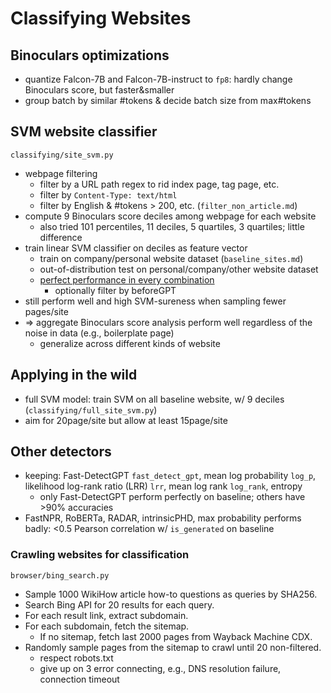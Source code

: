 # Classifying Websites

## Binoculars optimizations

- quantize Falcon-7B and Falcon-7B-instruct to `fp8`:
    hardly change Binoculars score, but faster&smaller
- group batch by similar #tokens & decide batch size from max#tokens

## SVM website classifier

`classifying/site_svm.py`

- webpage filtering
    - filter by a URL path regex to rid index page, tag page, etc.
    - filter by `Content-Type: text/html`
    - filter by English & \#tokens \> 200, etc. (`filter_non_article.md`)
- compute 9 Binoculars score deciles among webpage for each website
    - also tried 101 percentiles, 11 deciles, 5 quartiles, 3 quartiles;
        little difference
- train linear SVM classifier on deciles as feature vector
    - train on company/personal website dataset (`baseline_sites.md`)
    - out-of-distribution test on personal/company/other website dataset
    - [perfect performance in every
        combination](https://github.com/SichangHe/DeGenTWeb/issues/18#issuecomment-2810937177)
        - optionally filter by beforeGPT
- still perform well and high SVM-sureness when sampling fewer pages/site
- ⇒ aggregate Binoculars score analysis perform well regardless of
    the noise in data (e.g., boilerplate page)
    - generalize across different kinds of website

## Applying in the wild

- full SVM model: train SVM on all baseline website,
    w/ 9 deciles (`classifying/full_site_svm.py`)
- aim for 20page/site but allow at least 15page/site

## Other detectors

- keeping: Fast-DetectGPT `fast_detect_gpt`, mean log probability `log_p`,
    likelihood log-rank ratio (LRR) `lrr`, mean log rank `log_rank`, entropy
    - only Fast-DetectGPT perform perfectly on baseline;
        others have \>90% accuracies
- FastNPR, RoBERTa, RADAR, intrinsicPHD, max probability performs badly:
    \<0.5 Pearson correlation w/ `is_generated` on baseline

### Crawling websites for classification

`browser/bing_search.py`

- Sample 1000 WikiHow article how-to questions as queries by SHA256.
- Search Bing API for 20 results for each query.
- For each result link, extract subdomain.
- For each subdomain, fetch the sitemap.
    - If no sitemap, fetch last 2000 pages from Wayback Machine CDX.
- Randomly sample pages from the sitemap to crawl until 20 non-filtered.
    - respect robots.txt
    - give up on 3 error connecting, e.g., DNS resolution failure,
        connection timeout
